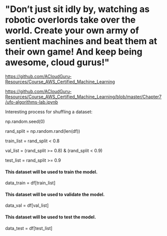 # "Don’t just sit idly by, watching as robotic overlords take over the world. Create your own army of sentient machines and beat them at their own game! And keep being awesome, cloud gurus!"

https://github.com/ACloudGuru-Resources/Course_AWS_Certified_Machine_Learning

https://github.com/ACloudGuru-Resources/Course_AWS_Certified_Machine_Learning/blob/master/Chapter7/ufo-algorithms-lab.ipynb


Interesting process for shuffling a dataset:

np.random.seed(0)

rand_split = np.random.rand(len(df))

train_list = rand_split < 0.8

val_list = (rand_split >= 0.8) & (rand_split < 0.9)

test_list = rand_split >= 0.9

 #### This dataset will be used to train the model.
data_train = df[train_list]

#### This dataset will be used to validate the model.
data_val = df[val_list]

#### This dataset will be used to test the model.
data_test = df[test_list]
